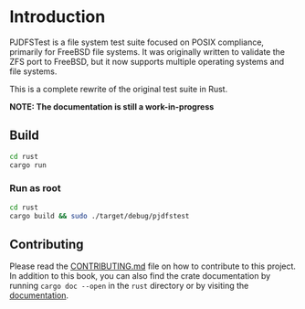 # Introduction

PJDFSTest is a file system test suite focused on POSIX compliance,
primarily for FreeBSD file systems.
It was originally written to validate the ZFS port to FreeBSD,
but it now supports multiple operating systems and file systems.

This is a complete rewrite of the original test suite in Rust.

**NOTE: The documentation is still a work-in-progress**

## Build

```bash
cd rust
cargo run
```

### Run as root

```bash
cd rust
cargo build && sudo ./target/debug/pjdfstest
```

## Contributing

Please read the [CONTRIBUTING.md](CONTRIBUTING.md) file on how to contribute to this project.
In addition to this book, you can also find the crate documentation by running `cargo doc --open`
in the `rust` directory or by visiting the [documentation](/doc/pjdfstest).
